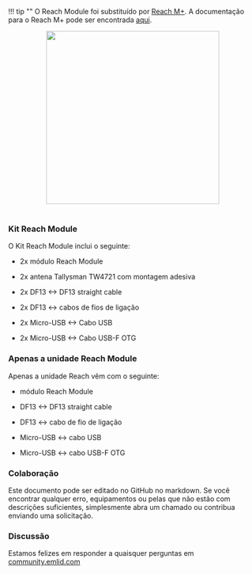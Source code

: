 !!! tip ""
	O Reach Module foi substituído por [Reach M+](https://emlid.com/reach). A documentação para o Reach M+ pode ser encontrada [aqui](https://docs.emlid.com/reachm-plus/).

<div style="text-align: center;"><img src="img/reach/Reach_400x400-400x380.png" style="width: 350px;"></div><br>

### Kit Reach Module

O Kit Reach Module inclui o seguinte:

* 2x módulo Reach Module

* 2x antena Tallysman TW4721 com montagem adesiva

* 2x DF13 <-> DF13 straight cable

* 2x DF13 <-> cabos de fios de ligação

* 2x Micro-USB <-> Cabo USB

* 2x Micro-USB <-> Cabo USB-F OTG

### Apenas a unidade Reach Module 

Apenas a unidade Reach vêm com o seguinte:

* módulo Reach Module

* DF13 <-> DF13 straight cable

* DF13 <-> cabo de fio de ligação

* Micro-USB <-> cabo USB

* Micro-USB <-> cabo USB-F OTG


### Colaboração

Este documento pode ser editado no GitHub no markdown. Se você encontrar qualquer erro, equipamentos ou pelas que não estão com descrições suficientes, simplesmente abra um chamado ou contribua enviando uma solicitação.

### Discussão

Estamos felizes em responder a quaisquer perguntas em [community.emlid.com](http://community.emlid.com)
